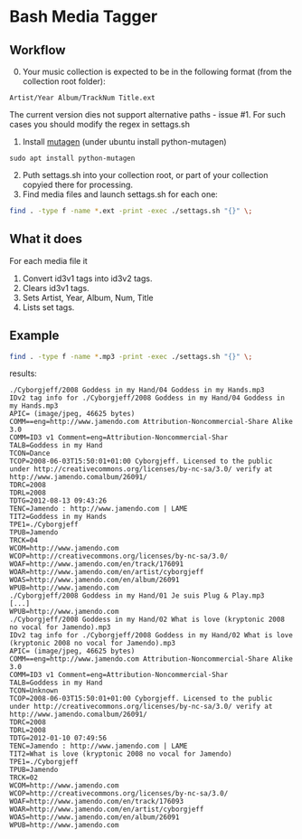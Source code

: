 Bash Media Tagger
===
## Workflow
0. Your music collection is expected to be in the following format (from the collection root folder): 
  ```
  Artist/Year Album/TrackNum Title.ext
  ``` 
  The current version dies not support alternative paths - issue #1. For such cases you should modify the regex in settags.sh
1. Install [mutagen](https://github.com/quodlibet/mutagen) (under ubuntu install python-mutagen) 
  ```
  sudo apt install python-mutagen
  ```
2. Puth settags.sh into your collection root, or part of your collection copyied there for processing.
3. Find media files and launch settags.sh for each one: 
  ```sh
  find . -type f -name *.ext -print -exec ./settags.sh "{}" \;
  ```
  ## What it does
  For each media file it
  1. Convert id3v1 tags into id3v2 tags.
  2. Clears id3v1 tags.
  3. Sets Artist, Year, Album, Num, Title
  4. Lists set tags. 
## Example
```sh
find . -type f -name *.mp3 -print -exec ./settags.sh "{}" \;
```
results:
```
./Cyborgjeff/2008 Goddess in my Hand/04 Goddess in my Hands.mp3
IDv2 tag info for ./Cyborgjeff/2008 Goddess in my Hand/04 Goddess in my Hands.mp3 
APIC= (image/jpeg, 46625 bytes)
COMM==eng=http://www.jamendo.com Attribution-Noncommercial-Share Alike 3.0
COMM=ID3 v1 Comment=eng=Attribution-Noncommercial-Shar
TALB=Goddess in my Hand
TCON=Dance
TCOP=2008-06-03T15:50:01+01:00 Cyborgjeff. Licensed to the public under http://creativecommons.org/licenses/by-nc-sa/3.0/ verify at http://www.jamendo.comalbum/26091/
TDRC=2008
TDRL=2008
TDTG=2012-08-13 09:43:26
TENC=Jamendo : http://www.jamendo.com | LAME
TIT2=Goddess in my Hands
TPE1=./Cyborgjeff
TPUB=Jamendo
TRCK=04
WCOM=http://www.jamendo.com
WCOP=http://creativecommons.org/licenses/by-nc-sa/3.0/
WOAF=http://www.jamendo.com/en/track/176091
WOAR=http://www.jamendo.com/en/artist/cyborgjeff
WOAS=http://www.jamendo.com/en/album/26091
WPUB=http://www.jamendo.com 
./Cyborgjeff/2008 Goddess in my Hand/01 Je suis Plug & Play.mp3
[...]
WPUB=http://www.jamendo.com 
./Cyborgjeff/2008 Goddess in my Hand/02 What is love (kryptonic 2008 no vocal for Jamendo).mp3
IDv2 tag info for ./Cyborgjeff/2008 Goddess in my Hand/02 What is love (kryptonic 2008 no vocal for Jamendo).mp3 
APIC= (image/jpeg, 46625 bytes)
COMM==eng=http://www.jamendo.com Attribution-Noncommercial-Share Alike 3.0
COMM=ID3 v1 Comment=eng=Attribution-Noncommercial-Shar
TALB=Goddess in my Hand
TCON=Unknown
TCOP=2008-06-03T15:50:01+01:00 Cyborgjeff. Licensed to the public under http://creativecommons.org/licenses/by-nc-sa/3.0/ verify at http://www.jamendo.comalbum/26091/
TDRC=2008
TDRL=2008
TDTG=2012-01-10 07:49:56
TENC=Jamendo : http://www.jamendo.com | LAME
TIT2=What is love (kryptonic 2008 no vocal for Jamendo)
TPE1=./Cyborgjeff
TPUB=Jamendo
TRCK=02
WCOM=http://www.jamendo.com
WCOP=http://creativecommons.org/licenses/by-nc-sa/3.0/
WOAF=http://www.jamendo.com/en/track/176093
WOAR=http://www.jamendo.com/en/artist/cyborgjeff
WOAS=http://www.jamendo.com/en/album/26091
WPUB=http://www.jamendo.com 
```
